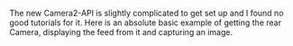 The new Camera2-API is slightly complicated to get set up and I found no good tutorials for it.
Here is an absolute basic example of getting the rear Camera, displaying the feed from it and capturing an image.
